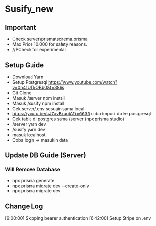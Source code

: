 # Susify_new

## Important
- Check server\prisma\schema.prisma
- Max Price 10.000 for safety reasons.
- //PCheck for experimental

## Setup Guide
- Download Yarn
- Setup Postgresql https://www.youtube.com/watch?v=0n41UTkOBb0&t=386s
- Git Clone
- Masuk /server npm install
- Masuk /susify npm install
- Cek server/.env sesuain sama local 
- https://youtu.be/cJ7xvBkuqiA?t=6635 coba import db ke postgresql
- Cek table di postgres sama /server (npx prisma studio)
- /server yarn dev
- /susify yarn dev
- masuk localhost
- Coba login -> masukin data

## Update DB Guide (Server)
### Will Remove Database
 - npx prisma generate
 - npx prisma migrate dev --create-only
 - npx prisma migrate dev

## Change Log
[6:00:00] Skipping bearer authentication
[6:42:00] Setup Stripe on .env
